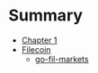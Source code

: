 # Summary

- [Chapter 1](./chapter_1.md)
- [Filecoin](./filecoin/README.md)
    - [go-fil-markets](./filecoin/go_fil_markets.md)
